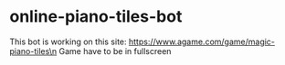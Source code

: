 # online-piano-tiles-bot
This bot is working on this site: https://www.agame.com/game/magic-piano-tiles\n
Game have to be in fullscreen
